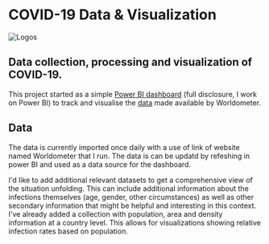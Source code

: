 # COVID-19 Data & Visualization

![Logos](https://www.leaders-in-law.com/wp-content/uploads/2020/03/COVID-19.png)

## Data collection, processing and visualization of COVID-19.

This project started as a simple [Power BI dashboard][public-dashboard] (full disclosure, I work on Power BI) to track and visualise the [data][Worldometer] made available by Worldometer. 

## Data

The data is currently imported once daily with a use of link of website named Worldometer that I run. The data is can be updatd by refeshing in power BI and used as a data source for the dashboard. 

I'd like to add additional relevant datasets to get a comprehensive view of the situation unfolding. This can include additional information about the infections themselves (age, gender, other circumstances) as well as other secondary information that might be helpful and interesting in this context. I've already added a collection with population, area and density information at a country level. This allows for visualizations showing relative infection rates based on population. 


[public-dashboard]: https://drive.google.com/file/d/1RufI7uoPzaqjBH7YQ99OW5chbZkvVpUP/view?usp=sharing
[Worldometer]: https://www.worldometers.info/coronavirus/

